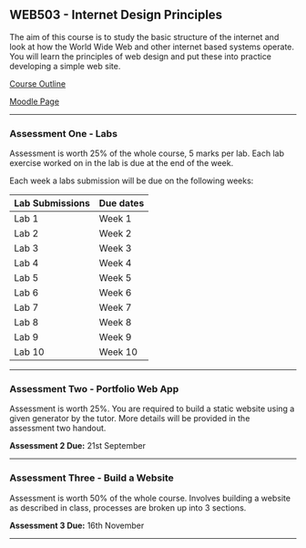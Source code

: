 ## WEB503 - Internet Design Principles 

The aim of this course is to study the basic structure of the internet and look at how the World Wide Web and other internet based systems operate. You will learn the principles of web design and put these into practice developing a simple web site.

[Course Outline](https://ecampus.nmit.ac.nz/moodle/pluginfile.php/1611907/mod_resource/content/3/Web503.pdf)

[Moodle Page](https://ecampus.nmit.ac.nz/moodle/course/view.php?id=11742)

---

### Assessment One - Labs

Assessment is worth 25% of the whole course, 5 marks per lab. Each lab exercise worked on in the lab is due at the end of the week.

Each week a labs submission will be due on the following weeks:

| Lab Submissions | Due dates |
| --------------- | --------- |
| Lab 1           | Week 1    |
| Lab 2           | Week 2    |
| Lab 3           | Week 3    |
| Lab 4           | Week 4    |
| Lab 5           | Week 5    |
| Lab 6           | Week 6    |
| Lab 7           | Week 7    |
| Lab 8           | Week 8    |
| Lab 9           | Week 9    |
| Lab 10          | Week 10   |

---

### Assessment Two - Portfolio Web App

Assessment is worth 25%. You are required to build a static website using a given generator by the tutor. More details will be provided in the assessment two handout. 

**Assessment 2 Due:** 21st September

---

### Assessment Three - Build a Website

Assessment is worth 50% of the whole course. Involves building a website as described in class, processes are broken up into 3 sections.

**Assessment 3 Due:** 16th November

---



